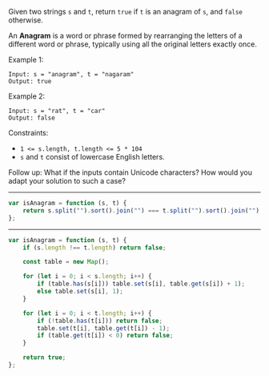 Given two strings `s` and `t`, return `true` if `t` is an anagram of `s`, and `false` otherwise.

An **Anagram** is a word or phrase formed by rearranging the letters of a different word or phrase, typically using all the original letters exactly once.

Example 1:

```
Input: s = "anagram", t = "nagaram"
Output: true
```

Example 2:

```
Input: s = "rat", t = "car"
Output: false
```

Constraints:

-   `1 <= s.length, t.length <= 5 * 104`
-   `s` and `t` consist of lowercase English letters.

Follow up: What if the inputs contain Unicode characters? How would you adapt your solution to such a case?

---

```js
var isAnagram = function (s, t) {
    return s.split("").sort().join("") === t.split("").sort().join("");
};
```

---

```js
var isAnagram = function (s, t) {
    if (s.length !== t.length) return false;

    const table = new Map();

    for (let i = 0; i < s.length; i++) {
        if (table.has(s[i])) table.set(s[i], table.get(s[i]) + 1);
        else table.set(s[i], 1);
    }

    for (let i = 0; i < t.length; i++) {
        if (!table.has(t[i])) return false;
        table.set(t[i], table.get(t[i]) - 1);
        if (table.get(t[i]) < 0) return false;
    }

    return true;
};
```
